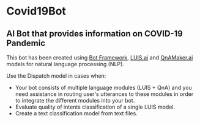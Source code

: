 # Covid19Bot

<h2>AI Bot that provides information on COVID-19 Pandemic</h2>

This bot has been created using [Bot Framework](https://dev.botframework.com), [LUIS.ai](https://www.luis.ai) and [QnAMaker.ai](https://www.qnamaker.ai) models for natural language processing (NLP).

Use the Dispatch model in cases when:

- Your bot consists of multiple language modules (LUIS + QnA) and you need assistance in routing user's utterances to these modules in order to integrate the different modules into your bot.
- Evaluate quality of intents classification of a single LUIS model.
- Create a text classification model from text files.

